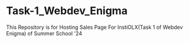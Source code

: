 # Task-1_Webdev_Enigma
This Repository is for Hosting Sales Page For InstiOLX(Task 1 of Webdev Enigma) of Summer School '24

